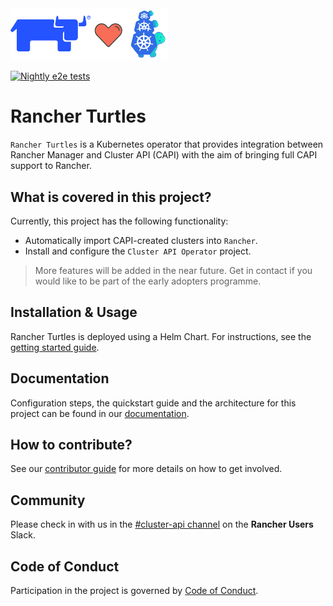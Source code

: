 <img src="./logos/cupid.png" width="50%" height="50%">

[![Nightly e2e tests](https://github.com/rancher/turtles/actions/workflows/e2e-long.yaml/badge.svg)](https://github.com/rancher/turtles/actions/workflows/e2e-long.yaml)

# Rancher Turtles

`Rancher Turtles` is a Kubernetes operator that provides integration between Rancher Manager and Cluster API (CAPI) with the aim of bringing full CAPI support to Rancher.

## What is covered in this project?

Currently, this project has the following functionality:

- Automatically import CAPI-created clusters into `Rancher`.
- Install and configure the `Cluster API Operator` project.

> More features will be added in the near future. Get in contact if you would like to be part of the early adopters programme.

## Installation & Usage

Rancher Turtles is deployed using a Helm Chart. For instructions, see the [getting started guide](https://docs.rancher-turtles.com/docs/category/getting-started).

## Documentation

Configuration steps, the quickstart guide and the architecture for this project can be found in our [documentation](https://docs.rancher-turtles.com/).

## How to contribute?

See our [contributor guide](CONTRIBUTING.md) for more details on how to get involved.

## Community

Please check in with us in the [#cluster-api channel](https://rancher-users.slack.com/archives/C060L985ZGC) on the **Rancher Users** Slack.

## Code of Conduct

Participation in the project is governed by [Code of Conduct](code-of-conduct.md).
